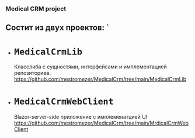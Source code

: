 ### Medical CRM project
## Состит из двух проектов: `
- # `MedicalCrmLib`
  Класслиба с сущностями, интерфейсами и имплементацией репозиториев.
  https://github.com/mestromezer/MedicalCrm/tree/main/MedicalCrmLib
  
- # `MedicalCrmWebClient`
  Blazor-server-side приложение с имплеменатцией UI
  https://github.com/mestromezer/MedicalCrm/tree/main/MrdicalCrmWebClient
